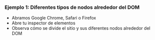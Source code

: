 ### Ejemplo 1: Diferentes tipos de nodos alrededor del DOM

- Abramos Google Chrome, Safari o Firefox
- Abre tu inspector de elementos
- Observa cómo se divide el sitio y sus diferentes nodos alrededor del DOM